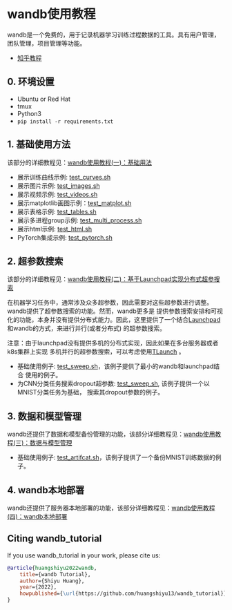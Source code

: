 # wandb使用教程

wandb是一个免费的，用于记录机器学习训练过程数据的工具。具有用户管理，团队管理，项目管理等功能。

- [知乎教程](https://www.zhihu.com/column/c_1494418493903155200)

## 0. 环境设置

- Ubuntu or Red Hat
- tmux
- Python3
- `pip install -r requirements.txt`

## 1. 基础使用方法

该部分的详细教程见：[wandb使用教程(一)：基础用法](https://zhuanlan.zhihu.com/p/493093033)

- 展示训练曲线示例: [test_curves.sh](./basic/test_curves.sh)
- 展示图片示例: [test_images.sh](./basic/test_images.sh)
- 展示视频示例: [test_videos.sh](./basic/test_videos.sh)
- 展示matplotlib画图示例：[test_matplot.sh](./basic/test_matplot.sh)
- 展示表格示例: [test_tables.sh](./basic/test_tables.sh)
- 展示多进程group示例: [test_multi_process.sh](./basic/test_multi_process.sh)
- 展示html示例: [test_html.sh](./basic/test_html.sh)
- PyTorch集成示例: [test_pytorch.sh](./basic/test_pytorch.sh)

## 2. 超参数搜索

该部分的详细教程见：[wandb使用教程(二)：基于Launchpad实现分布式超参搜索](https://zhuanlan.zhihu.com/p/496164470)

在机器学习任务中，通常涉及众多超参数，因此需要对这些超参数进行调整。wandb提供了超参数搜索的功能。然而，wandb更多是
提供参数搜索安排和可视化的功能，本身并没有提供分布式能力。因此，这里提供了一个结合[Launchpad](https://github.com/deepmind/launchpad)
和wandb的方式，来进行并行(或者分布式) 的超参数搜索。

注意：由于launchpad没有提供多机的分布式实现，因此如果在多台服务器或者k8s集群上实现
多机并行的超参数搜索，可以考虑使用[TLaunch](https://github.com/TARTRL/TLaunch) 。

- 基础使用例子: [test_sweep.sh](./sweep/launchpad/test_sweep.sh)，该例子提供了最小的wandb和launchpad结合
使用的例子。
- 为CNN分类任务搜索dropout超参数: [test_sweep.sh](./sweep/cnn/test_sweep.sh), 该例子提供一个以MNIST分类任务为基础，
搜索其dropout参数的例子。

## 3. 数据和模型管理

wandb还提供了数据和模型备份管理的功能，该部分详细教程见：[wandb使用教程(三)：数据与模型管理](https://zhuanlan.zhihu.com/p/503226955)

- 基础使用例子: [test_artifcat.sh](./artifact/test_artifact.sh)，该例子提供了一个备份MNIST训练数据的例子。

## 4. wandb本地部署

wandb还提供了服务器本地部署的功能，该部分详细教程见：[wandb使用教程(四)：wandb本地部署](https://zhuanlan.zhihu.com/p/521663928)

## Citing wandb_tutorial

If you use wandb_tutorial in your work, please cite us:

```bibtex
@article{huangshiyu2022wandb,
    title={wandb Tutorial},
    author={Shiyu Huang},
    year={2022},
    howpublished={\url{https://github.com/huangshiyu13/wandb_tutorial}},
}
```